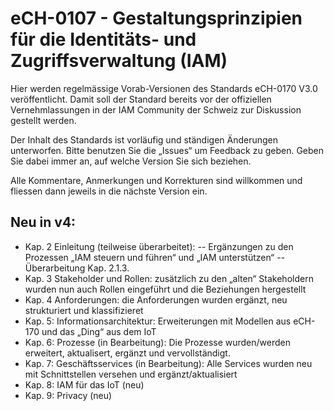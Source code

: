 # eCH-0107 - Gestaltungsprinzipien für die Identitäts- und Zugriffsverwaltung (IAM)

Hier werden regelmässige Vorab-Versionen des Standards eCH-0170 V3.0 veröffentlicht. Damit soll der Standard bereits vor der offiziellen Vernehmlassungen in der IAM Community der Schweiz zur Diskussion gestellt werden.

Der Inhalt des Standards ist vorläufig und ständigen Änderungen unterworfen. Bitte benutzen Sie die „Issues“ um Feedback zu geben. Geben Sie dabei immer an, auf welche Version Sie sich beziehen.

Alle Kommentare, Anmerkungen und Korrekturen sind willkommen und fliessen dann jeweils in die nächste Version ein.

## Neu in v4:

-	 Kap. 2 Einleitung (teilweise überarbeitet): 
--	Ergänzungen zu den Prozessen „IAM steuern und führen“ und „IAM unterstützen“
--	Überarbeitung Kap. 2.1.3.
-	Kap. 3 Stakeholder und Rollen: zusätzlich zu den „alten“ Stakeholdern wurden nun auch Rollen eingeführt und die Beziehungen hergestellt
-	Kap. 4 Anforderungen: die Anforderungen wurden ergänzt, neu strukturiert und klassifizieret
-	Kap. 5: Informationsarchitektur: Erweiterungen mit Modellen aus eCH-170 und das „Ding“ aus dem IoT
-	Kap. 6: Prozesse (in Bearbeitung): Die Prozesse wurden/werden erweitert, aktualisert, ergänzt und vervollständigt.
-	Kap. 7: Geschäftsservices (in Bearbeitung): Alle Services wurden neu mit Schnittstellen versehen und ergänzt/aktualisiert
-	Kap. 8: IAM für das IoT (neu)
-	Kap. 9: Privacy (neu)

